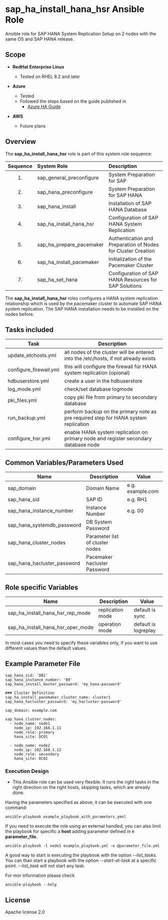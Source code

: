# sap_ha_install_hana_hsr Ansible Role

Ansible role for SAP HANA System Replication Setup on 2 nodes with the same OS and SAP HANA release.

## Scope

- **RedHat Enterprise Linux**
    - Tested on RHEL 8.2 and later

- **Azure**
    - Tested
    - Followed the steps based on the guide published in
        - [Azure HA Guide](https://docs.microsoft.com/en-us/azure/virtual-machines/workloads/sap/sap-hana-high-availability-rhel)

- **AWS**
    - Future plans

## Overview

The **sap_ha_install_hana_hsr** role is part of this system role sequence:

Sequence|System Role|Description
:---:|:---|:---
1.|sap_general_preconfigure|System Preparation for SAP
2.| sap_hana_preconfigure|System Preparation for SAP HANA
3.|sap_hana_install|Installation of SAP HANA Database
4.|sap_ha_install_hana_hsr|Configuration of SAP HANA System Replication
5.|sap_ha_prepare_pacemaker|Authentication and Preparation of Nodes for Cluster Creation
6.|sap_ha_install_pacemaker|Initialization of the Pacemaker Cluster
7.|sap_ha_set_hana|Configuration of SAP HANA Resources for SAP Solutions

The **sap_ha_install_hana_hsr** roles configures a HANA system replication relationship which is used by the pacemaker cluster to automate SAP HANA system replication. The SAP HANA installation needs to be installed on the nodes before.

## Tasks included

Task|Description
---|---
update_etchosts.yml|all nodes of the cluster will be entered into the /etc/hosts, if not already exists
configure_firewall.yml|this will configure the firewall für HANA system replication (opional)
hdbuserstore.yml|create a user in the hdbuserstore
log_mode.yml|check/set database logmode
pki_files.yml|copy pki file from primary to secondary database
run_backup.yml|perform backup on the primary note as pre required step for HANA system replication
configure_hsr.yml| enable HANA system replication on primary node and register secondary database node

## Common Variables/Parameters Used

Name|Description|Value
---|---|---
sap_domain|Domain Name| e.g. example.com
sap_hana_sid|SAP ID| e.g. RH1
sap_hana_instance_number|Instance Number|e.g. 00
sap_hana_systemdb_password| DB System Password
sap_hana_cluster_nodes| Parameter list of cluster nodes
sap_hana_hacluster_password| Pacemaker hacluster Password

## Role specific Variables

Name|Description|Value
---|---|---
sap_ha_install_hana_hsr_rep_mode| replication mode| default is sync
sap_ha_install_hana_hsr_oper_mode| operation mode| default is logreplay

In most cases you need to specify these variables only, if you want to use different values than the default values.

## Example Parameter File
```
sap_hana_sid: 'DB1'
sap_hana_instance_number: '00'
sap_hana_install_master_password: 'my_hana-password'

### Cluster Definition
sap_ha_install_pacemaker_cluster_name: cluster1
sap_hana_hacluster_password: 'my_hacluster-password'

sap_domain: example.com

sap_hana_cluster_nodes:
  - node_name: node1
    node_ip: 192.168.1.11
    node_role: primary
    hana_site: DC01

  - node_name: node2
    node_ip: 192.168.1.12
    node_role: secondary
    hana_site: DC02
```


### Execution Design

- This Ansible role can be used very flexible. It runs the right tasks in the right direction on the right hosts, skipping tasks, which are already done.

Having the parameters specified as above, it can be executed with one command:
```
ansible-playbook example_playbook_with_parameters.ymnl
```

If you need to execute the role using an external handled, you can also limit the playbook for specific a **host** adding parameter defined in e **parameter_file**.

```
ansible-playbook -l node1 example_playbook.yml -e @parameter_file.yml
```
A good way to start is executing the playbook with the option *--list_tasks*. You can than start a playbook with the option *--start-at-task*  at a specific point. *--list_task* will not start any task.

For mor information please check
```
ansible-playbook --help
```

## License

Apache license 2.0
